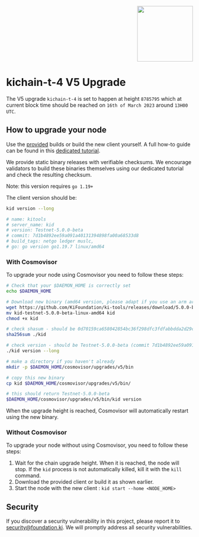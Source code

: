 <p align="right">
    <img width=150px src="https://wallet-testnet.blockchain.ki/static/img/icons/ki-chain.png" />
</p>

# kichain-t-4 V5 Upgrade

The V5 upgrade `kichain-t-4` is set to happen at height `8785795` which at current block time should be reached on `16th of March 2023` around `13H00 UTC`.

## How to upgrade your node

Use the [provided](https://github.com/KiFoundation/ki-tools/releases/tag/5.0.0-beta) builds or build the new client yourself. A full how-to guide can be found in this [dedicated tutorial](https://github.com/KiFoundation/ki-tools#readme).

We provide static binary releases with verifiable checksums. We encourage validators to build these binaries themselves using our dedicated tutorial and check the resulting checksum.

Note: this version requires `go 1.19+`

The client version should be:
```bash
kid version --long

# name: kitools
# server_name: kid
# version: Testnet-5.0.0-beta
# commit: 7d1b4892ee59a091a40131394898fa00a68533d8
# build_tags: netgo ledger muslc,
# go: go version go1.19.7 linux/amd64
```

### With Cosmovisor
To upgrade your node using Cosmovisor you need to follow these steps:

```bash
# Check that your $DAEMON_HOME is correctly set
echo $DAEMON_HOME

# Download new binary (amd64 version, please adapt if you use an arm arch)
wget https://github.com/KiFoundation/ki-tools/releases/download/5.0.0-beta/kid-testnet-4.0.0-beta-linux-amd64
mv kid-testnet-5.0.0-beta-linux-amd64 kid
chmod +x kid

# check shasum - should be 0d70159ca658042854bc36f298dfc3fdfabbdda2d29c53e0f205c56036b631cf
sha256sum ./kid

# check version - should be Testnet-5.0.0-beta (commit 7d1b4892ee59a091a40131394898fa00a68533d8)
./kid version --long

# make a directory if you haven't already
mkdir -p $DAEMON_HOME/cosmovisor/upgrades/v5/bin

# copy this new binary
cp kid $DAEMON_HOME/cosmovisor/upgrades/v5/bin/

# this should return Testnet-5.0.0-beta
$DAEMON_HOME/cosmovisor/upgrades/v5/bin/kid version
```

When the upgrade height is reached, Cosmovisor will automatically restart using the new binary.

### Without Cosmovisor
To upgrade your node without using Cosmovisor,  you need to follow these steps:
1. Wait for the chain upgrade height. When it is reached, the node will stop. If the `kid` process is not automatically killed, kill it with the `kill` command.
2. Download the provided client or build it as shown earlier.
3. Start the node with the new client : `kid start --home <NODE_HOME>`

## Security

If you discover a security vulnerability in this project, please report it to security@foundation.ki. We will promptly address all security vulnerabilities.
